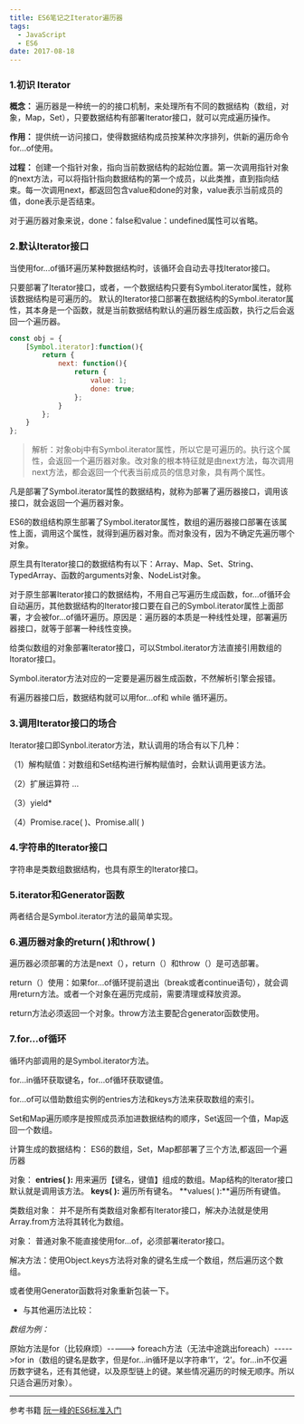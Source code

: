 ```yaml
---
title: ES6笔记之Iterator遍历器
tags:
  - JavaScript
  - ES6
date: 2017-08-18
---
```


### 1.初识 Iterator
**概念：** 遍历器是一种统一的的接口机制，来处理所有不同的数据结构（数组，对象，Map，Set），只要数据结构有部署Iterator接口，就可以完成遍历操作。

**作用：** 提供统一访问接口，使得数据结构成员按某种次序排列，供新的遍历命令for...of使用。
<!--more-->

**过程：** 创建一个指针对象，指向当前数据结构的起始位置。第一次调用指针对象的next方法，可以将指针指向数据结构的第一个成员，以此类推，直到指向结束。每一次调用next，都返回包含value和done的对象，value表示当前成员的值，done表示是否结束。

对于遍历器对象来说，done：false和value：undefined属性可以省略。

### 2.默认Iterator接口
当使用for...of循环遍历某种数据结构时，该循环会自动去寻找Iterator接口。

只要部署了Iterator接口，或者，一个数据结构只要有Symbol.iterator属性，就称该数据结构是可遍历的。
默认的Iterator接口部署在数据结构的Symbol.iterator属性，其本身是一个函数，就是当前数据结构默认的遍历器生成函数，执行之后会返回一个遍历器。

```js
const obj = {
	[Symbol.iterator]:function(){
		return {
			next: function(){
				return {
					value: 1;
					done: true;
				};
			}
		};
	}
};
```

> 解析：对象obj中有Symbol.iterator属性，所以它是可遍历的。执行这个属性，会返回一个遍历器对象。改对象的根本特征就是由next方法，每次调用next方法，都会返回一个代表当前成员的信息对象，具有两个属性。

凡是部署了Symbol.iterator属性的数据结构，就称为部署了遍历器接口，调用该接口，就会返回一个遍历器对象。

ES6的数组结构原生部署了Symbol.iterator属性，数组的遍历器接口部署在该属性上面，调用这个属性，就得到遍历器对象。而对象没有，因为不确定先遍历哪个对象。

原生具有Iterator接口的数据结构有以下：Array、Map、Set、String、TypedArray、函数的arguments对象、NodeList对象。

对于原生部署Iterator接口的数据结构，不用自己写遍历生成函数，for...of循环会自动遍历，其他数据结构的Iterator接口要在自己的Symbol.iterator属性上面部署，才会被for...of循环遍历。原因是：遍历器的本质是一种线性处理，部署遍历器接口，就等于部署一种线性变换。

给类似数组的对象部署Iterator接口，可以Stmbol.iterator方法直接引用数组的Itorator接口。

Symbol.iterator方法对应的一定要是遍历器生成函数，不然解析引擎会报错。

有遍历器接口后，数据结构就可以用for...of和 while 循环遍历。
### 3.调用Iterator接口的场合
Iterator接口即Synbol.iterator方法，默认调用的场合有以下几种：

（1）解构赋值：对数组和Set结构进行解构赋值时，会默认调用更该方法。

（2）扩展运算符  ...

（3）yield*

（4）Promise.race( )、Promise.all( )

### 4.字符串的Iterator接口
字符串是类数组数据结构，也具有原生的Iterator接口。

### 5.iterator和Generator函数
两者结合是Symbol.iterator方法的最简单实现。

### 6.遍历器对象的return( )和throw( )
遍历器必须部署的方法是next（），return（）和throw（）是可选部署。

return（）使用：如果for...of循环提前退出（break或者continue语句），就会调用return方法。或者一个对象在遍历完成前，需要清理或释放资源。

return方法必须返回一个对象。throw方法主要配合generator函数使用。

### 7.for...of循环
循环内部调用的是Symbol.iterator方法。

for...in循环获取键名，for...of循环获取键值。

for...of可以借助数组实例的entries方法和keys方法来获取数组的索引。

Set和Map遍历顺序是按照成员添加进数据结构的顺序，Set返回一个值，Map返回一个数组。

计算生成的数据结构：
ES6的数组，Set，Map都部署了三个方法,都返回一个遍历器

对象：
**entries( ):** 用来遍历【键名，键值】组成的数组。Map结构的Iterator接口默认就是调用该方法。
**keys( ):** 遍历所有键名。
**values( ):**遍历所有键值。

类数组对象：
并不是所有类数组对象都有Iterator接口，解决办法就是使用Array.from方法将其转化为数组。

对象：
普通对象不能直接使用for...of，必须部署iterator接口。

解决方法：使用Object.keys方法将对象的键名生成一个数组，然后遍历这个数组。

或者使用Generator函数将对象重新包装一下。

- 与其他遍历法比较：

*数组为例：*

原始方法是for（比较麻烦）----->   foreach方法（无法中途跳出foreach）----->for in（数组的键名是数字，但是for...in循环是以字符串‘1’，‘2’。for...in不仅遍历数字键名，还有其他键，以及原型链上的键。某些情况遍历的时候无顺序。所以只适合遍历对象）。

-------------
参考书籍 [阮一峰的ES6标准入门](http://es6.ruanyifeng.com/)







